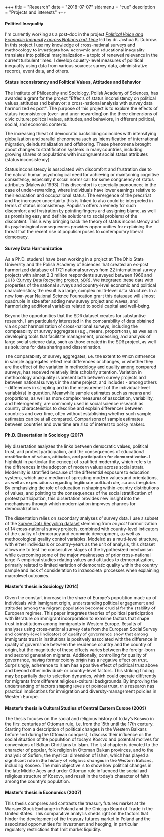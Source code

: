 +++
title = "Research"
date = "2018-07-07"
sidemenu = "true"
description = "Projects and interests"
+++


#### Political Inequality

I'm currently working as a post-doc in the project [*Political Voice and Economic Inequality across Nations and Time*](https://politicalinequality.org/2017/09/21/new-project-political-voice-and-economic-inequality-across-nations-and-time/) led by dr. Joshua K. Dubrow. In this project I use my knowledge of cross-national surveys and methodology to investigate how economic and educational inequality translates into political marginalization – a topic of renewed relevance in the current turbulent times. I develop country-level measures of political inequality using data from various sources: survey data, administrative records, event data, and others. 

#### Status Inconsistency and Political Values, Attitudes and Behavior

The Institute of Philosophy and Sociology, Polish Academy of Sciences, has awarded a grant for the project "Effects of status inconsistency on political values, attitudes and behavior: a cross-national analysis with survey data harmonized ex post". The purpose of this project is to explore the effects of status inconsistency (over- and uner-rewarding) on the three dimensions of civic culture: political values, attitudes, and behaviors, in different political, social, and economic contexts.

The increasing threat of democratic backsliding coincides with intensifying globalization and parallel phenomena such as intensification of international migration, deindustrialization and offshoring. These phenomena brought about changes to stratification systems in many countries, including growing shares of populations with incongruent social status attributes (status inconsistency).

Status inconsistency is associated with discomfort and frustration due to the natural human psychological need for achieving or maintaining cognitive consistency, especially if social norms call for some congruency of status attributes (Malewski 1993). This discomfort is especially pronounced in the case of under-rewarding, where individuals have lower earnings relative to their education and occupational status. The emergence of the precariat and the increased uncertainty this is linked to also could be interpreted in terms of status inconsistency.  Populism offers a remedy for such discomfort and frustration by pointing fingers and assigning blame, as well as promising easy and definite solutions to social problems of the discontent. This is why bringing back the theory of status inconsistency and its psychological consequences provides opportunities for explaining the threat that the recent rise of populism poses to contemporary liberal democracy.  
#### Survey Data Harmonization

As a Ph.D. student I have been working in a project at The Ohio State University and the Polish Academy of Sciences that created an ex-post harmonized database of 1721 national surveys from 22 international survey projects with almost 2.3 million respondents surveyed between 1966 and 2013 ([Survey Data Recycling project, SDR](dataharmonization.org)). We integrated these data with properties of the national surveys and country-level economic and political characteristics; the result is a large, complex multi-level data structure. In a new four-year National Science Foundation grant this database will almost quadruple in size after adding new survey project and waves, and harmonizing additional variables related to social capital and well-being. 

Beyond the opportunities that the SDR dataset creates for substantive research, I am particularly interested in the comparability of data obtained via *ex post* harmonization of cross-national surveys, including the comparability of survey aggregates (e.g., means, proportions), as well as in developing tools that facilitate management, processing, and analysis of large social science data, such as those created in the SDR project, as well as solutions for data sharing and dissemination.

The comparability of survey aggregates, i.e. the extent to which difference in sample aggregates reflect real differences or changes, or whether they are the effect of the variation in methodology and quality among compared surveys, has received relatively little scholarly attention. Variation in methodology and quality is present both between survey projects and between national surveys in the same project, and includes - among others - differences in sampling and in the measurement of the individual-level variable(s) in question. Meanwhile sample estimates such as means and proportions, as well as more complex measures of association, variability, and heterogeneity, are commonly used in social science research as country characteristics to describe and explain differences between countries and over time, often without establishing whether such sample estimates can be at all compared. Comparisons of sample estimates between countries and over time are also of interest to policy makers.

#### Ph.D. Dissertation in Sociology (2017)

My dissertation analyzes the links between democratic values, political trust, and protest participation, and the consequences of educational stratification of values, attitudes, and participation for democratization. I highlight in particular the concept of stratified modernity, which refers to the differences in the adoption of modern values across social strata. Modernity is stratified because of the differential exposure to education systems, which are a medium of spreading modern values and orientations, as well as expectations regarding legitimate political rule, across the globe. By emphasizing the role of education in shaping within-country distributions of values, and pointing to the consequences of the social stratification of protest participation, this dissertation provides new insight into the mechanisms through which modernization improves chances for democratization.

The dissertation relies on secondary analyses of survey data. I use a subset of the [Survey Data Recycling dataset](https://dataverse.harvard.edu/dataset.xhtml?persistentId=doi:10.7910/DVN/VWGF5Q) stemming from *ex post* harmonization of 14 cross-national survey projects, combined with country-level indicators of the quality of democracy and economic development, as well as methodological quality control variables. Modeled as a multi-level structure, with either individuals or country-years as the unit of analysis, this dataset allows me to test the consecutive stages of the
hypothesized mechanism while overcoming some of the major weaknesses of prior cross-national large-N empirical studies relating values and attitudes to democratization, primarily related to limited variation of democratic quality within the country sample and lack of consideration to intrasocietal processes when explaining macrolevel outcomes.

#### Master's thesis in Sociology (2014)

Given the constant increase in the share of Europe’s population made up of individuals with immigrant origin, understanding political engagement and attitudes among the migrant population becomes crucial for the stability of European regimes. This paper integrates theories of political participation with literature on immigrant incorporation to examine factors that shape trust in institutions among immigrants in Western Europe. Results of analyses using cross-national survey data from the European Social Survey and country-level indicators of quality of governance show that among immigrants trust in institutions is positively associated with the difference in quality of governance between the residence country and the country of origin, but the magnitude of these effects varies between the foreign-born and second generation migrants. Additionally, controlling for quality of governance, having former colony origin has a negative effect on trust. Surprisingly, adherence to Islam has a positive effect of political trust above and beyond other individual- or country-level factors. This striking finding may be partially due to selection dynamics, which could operate differently for migrants from different religious-cultural backgrounds. By improving the understanding of factors shaping levels of political trust, this research has practical implications for immigration and diversity-management policies in Western Europe.

#### Master's thesis in Cultural Studies of Central Eastern Europe (2009)

The thesis focuses on the social and religious history of today’s Kosovo in the first centuries of Ottoman rule, i.e. from the 15th until the 17th century. Starting from a description of political changes in the Western Balkans before and during the Ottoman conquest, I discuss their influence on the social situation of the population of today’s Kosovo and potential motives for conversions of Balkan Christians to Islam. The last chapter is devoted to the character of popular, folk religion in Ottoman Balkan provinces, and to the analysis of Sufism, the mystical dimension of Islam, which has played a significant role in the history of religious changes in the Western Balkans, including Kosovo. The main objective is to show how political changes in the late Middle Ages and under Ottoman rule influenced the social and religious structure of Kosovo, and result in the today’s character of faith among the country’s population.

#### Master's thesis in Economics (2007)

This thesis compares and contrasts the treasury futures market at the Warsaw Stock Exchange in Poland and the Chicago Board of Trade in the United States. This comparative analysis sheds light on the factors that hinder the development of the treasury futures market in Poland and the associated opportunities for investment and hedging, in particular regulatory restrictions that limit market liquidity.